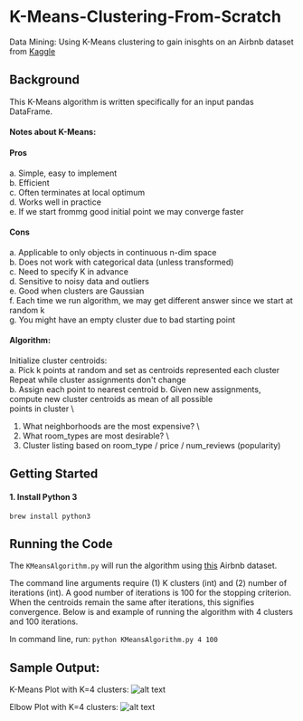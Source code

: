 # K-Means-Clustering-From-Scratch
Data Mining: Using K-Means clustering to gain inisghts on an Airbnb dataset from [Kaggle](https://www.kaggle.com/dgomonov/new-york-city-airbnb-open-data)

## Background

This K-Means algorithm is written specifically for an input pandas DataFrame. 

#### Notes about K-Means:

#### Pros

a. Simple, easy to implement \
b. Efficient \
c. Often terminates at local optimum \
d. Works well in practice \
e. If we start frommg good initial point we may converge faster 

#### Cons

a. Applicable to only objects in continuous n-dim space \
b. Does not work with categorical data (unless transformed) \
c. Need to specify K in advance \
d. Sensitive to noisy data and outliers \
e. Good when clusters are Gaussian \
f. Each time we run algorithm, we may get different answer since we start at random k \
g. You might have an empty cluster due to bad starting point 

#### Algorithm:

Initialize cluster centroids: \
a. Pick k points at random and set as centroids represented each cluster \
Repeat while cluster assignments don't change \
b. Assign each point to nearest centroid b. Given new assignments, compute new cluster centroids as mean of all possible \
points in cluster \
1) What neighborhoods are the most expensive? \
2) What room_types are most desirable? \
3) Cluster listing based on room_type / price / num_reviews (popularity)

## Getting Started

#### 1. Install Python 3

```brew install python3```

## Running the Code 

The ```KMeansAlgorithm.py``` will run the algorithm using [this](https://www.kaggle.com/dgomonov/new-york-city-airbnb-open-data) Airbnb dataset. 

The command line arguments require (1) K clusters (int) and (2) number of iterations (int). A good number of iterations is 
100 for the stopping criterion. When the centroids remain the same after iterations, this signifies convergence. Below is 
and example of running the algorithm with 4 clusters and 100 iterations. 

In command line, run: 
```python KMeansAlgorithm.py 4 100```

## Sample Output: 

K-Means Plot with K=4 clusters: 
![alt text](img/sample_output.png)

Elbow Plot with K=4 clusters: 
![alt text](img/sample_elbow.png)


